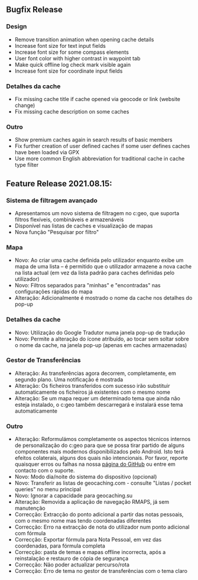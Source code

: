 ## Bugfix Release

### Design
- Remove transition animation when opening cache details
- Increase font size for text input fields
- Increase font size for some compass elements
- User font color with higher contrast in waypoint tab
- Make quick offline log check mark visible again
- Increase font size for coordinate input fields

### Detalhes da cache
- Fix missing cache title if cache opened via geocode or link (website change)
- Fix missing cache description on some caches

### Outro
- Show premium caches again in search results of basic members
- Fix further creation of user defined caches if some user defines caches have been loaded via GPX
- Use more common English abbreviation for traditional cache in cache type filter

## Feature Release 2021.08.15:

### Sistema de filtragem avançado
- Apresentamos um novo sistema de filtragem no c:geo, que suporta filtros flexíveis, combináveis e armazenáveis
- Disponível nas listas de caches e visualização de mapas
- Nova função "Pesquisar por filtro"

### Mapa
- Novo: Ao criar uma cache definida pelo utilizador enquanto exibe um mapa de uma lista – é permitido que o utilizador armazene a nova cache na lista actual (em vez da lista padrão para caches definidas pelo utilizador)
- Novo: Filtros separados para "minhas" e "encontradas" nas configurações rápidas do mapa
- Alteração: Adicionalmente é mostrado o nome da cache nos detalhes do pop-up

### Detalhes da cache
- Novo: Utilização do Google Tradutor numa janela pop-up de tradução
- Novo: Permite a alteração do ícone atribuído, ao tocar sem soltar sobre o nome da cache, na janela pop-up (apenas em caches armazenadas)

### Gestor de Transferências
- Alteração: As transferências agora decorrem, completamente, em segundo plano. Uma notificação é mostrada
- Alteração: Os ficheiros transferidos com sucesso irão substituir automaticamente os ficheiros já existentes com o mesmo nome
- Alteração: Se um mapa requer um determinado tema que ainda não esteja instalado, o c:geo também descarregará e instalará esse tema automaticamente

### Outro
- Alteração: Reformulámos completamente os aspectos técnicos internos de personalização do c:geo para que se possa tirar partido de alguns componentes mais modernos disponibilizados pelo Android. Isto terá efeitos colaterais, alguns dos quais não intencionais. Por favor, reporte quaisquer erros ou falhas na nossa [página do GitHub](https://www.github.com/cgeo/cgeo/issues) ou entre em contacto com o suporte.
- Novo: Modo dia/noite do sistema do dispositivo (opcional)
- Novo: Transferir as listas de geocaching.com - consulte "Listas / pocket queries" no menu principal
- Novo: Ignorar a capacidade para geocaching.su
- Alteração: Removida a aplicação de navegação RMAPS, já sem manutenção
- Correcção: Extracção do ponto adicional a partir das notas pessoais, com o mesmo nome mas tendo coordenadas diferentes
- Correcção: Erro na extracção de nota do utilizador num ponto adicional com fórmula
- Correcção: Exportar fórmula para Nota Pessoal, em vez das coordenadas, para fórmula completa
- Correcção: pasta de temas e mapas offline incorrecta, após a reinstalação e restauro de cópia de segurança
- Correcção: Não poder actualizar percurso/rota
- Correcção: Erro de tema no gestor de transferências com o tema claro
